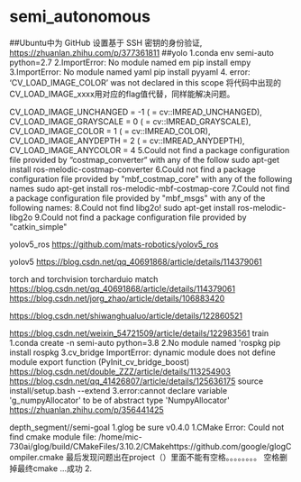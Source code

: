 # semi_autonomous
##Ubuntu中为 GitHub 设置基于 SSH 密钥的身份验证,
https://zhuanlan.zhihu.com/p/377361811
##yolo 
1.conda env semi-auto python=2.7
2.ImportError: No module named em
pip install empy
3.ImportError: No module named yaml
pip install pyyaml
4. error: ‘CV_LOAD_IMAGE_COLOR’ was not declared in this scope
将代码中出现的CV_LOAD_IMAGE_xxxx用对应的flag值代替，同样能解决问题。

   CV_LOAD_IMAGE_UNCHANGED  = -1 ( = cv::IMREAD_UNCHANGED),
   CV_LOAD_IMAGE_GRAYSCALE 	= 0  ( = cv::IMREAD_GRAYSCALE),
   CV_LOAD_IMAGE_COLOR     	= 1  ( = cv::IMREAD_COLOR),
   CV_LOAD_IMAGE_ANYDEPTH   = 2  ( = cv::IMREAD_ANYDEPTH),
   CV_LOAD_IMAGE_ANYCOLOR   = 4
5.Could not find a package configuration file provided by “costmap_converter“ with any of the follow
sudo apt-get install ros-melodic-costmap-converter
6.Could not find a package configuration file provided by "mbf_costmap_core"   with any of the following names
sudo apt-get install ros-melodic-mbf-costmap-core
7.Could not find a package configuration file provided by "mbf_msgs" with any
  of the following names:
8.Could not find libg2o!
sudo apt-get install ros-melodic-libg2o
9.Could not find a package configuration file provided by "catkin_simple"


yolov5_ros
https://github.com/mats-robotics/yolov5_ros

yolov5
https://blog.csdn.net/qq_40691868/article/details/114379061

torch and torchvision torcharduio match
https://blog.csdn.net/qq_40691868/article/details/114379061
https://blog.csdn.net/jorg_zhao/article/details/106883420

https://blog.csdn.net/shiwanghualuo/article/details/122860521

https://blog.csdn.net/weixin_54721509/article/details/122983561  train
1.conda create -n semi-auto python=3.8
2.No module named 'rospkg
pip install rospkg
3.cv_bridge   ImportError: dynamic module does not define module export function (PyInit_cv_bridge_boost)
https://blog.csdn.net/double_ZZZ/article/details/113254903
https://blog.csdn.net/qq_41426807/article/details/125636175
source install/setup.bash --extend
3.error:cannot declare variable 'g_numpyAllocator' to be of abstract type 'NumpyAllocator'
https://zhuanlan.zhihu.com/p/356441425



depth_segment//semi-goal
1.glog be sure v0.4.0 
1.CMake Error: Could not find cmake module file: /home/mic-730ai/glog/build/CMakeFiles/3.10.2/CMakehttps://github.com/google/glogCompiler.cmake
最后发现问题出在project（）里面不能有空格。。。。。。。。
空格删掉最终cmake …成功
2.


